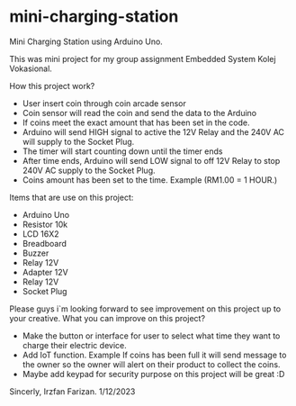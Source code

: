# mini-charging-station
Mini Charging Station using Arduino Uno.

This was mini project for my group assignment Embedded System Kolej Vokasional.

How this project work?
- User insert coin through coin arcade sensor
- Coin sensor will read the coin and send the data to the Arduino
- If coins meet the exact amount that has been set in the code.
- Arduino will send HIGH signal to active the 12V Relay and the 240V AC will supply to the Socket Plug.
- The timer will start counting down until the timer ends
- After time ends, Arduino will send LOW signal to off 12V Relay to stop 240V AC supply to the Socket Plug.
- Coins amount has been set to the time. Example (RM1.00 = 1 HOUR.)

Items that are use on this project:
- Arduino Uno
- Resistor 10k
- LCD 16X2
- Breadboard
- Buzzer
- Relay 12V
- Adapter 12V
- Relay 12V
- Socket Plug

Please guys i`m looking forward to see improvement on this project up to your creative.
What you can improve on this project?

- Make the button or interface for user to select what time they want to charge their electric device.
- Add IoT function. Example If coins has been full it will send message to the owner so the owner will alert on their product to collect the coins.
- Maybe add keypad for security purpose on this project will be great :D

Sincerly, Irzfan Farizan.
1/12/2023
